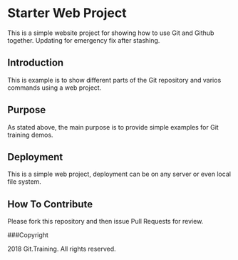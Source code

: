 # Starter Web Project

This is a simple website project for showing how to use Git and Github together. Updating for emergency fix after stashing.

## Introduction

This is example is to show different parts of the Git repository and varios commands using a web project.

## Purpose

As stated above, the main purpose is to provide simple examples for Git training demos.

## Deployment

This is a simple web project, deployment can be on any server or even local file system.

## How To Contribute

Please fork this repository and then issue Pull Requests for review.

###Copyright

2018 Git.Training. All rights reserved.
